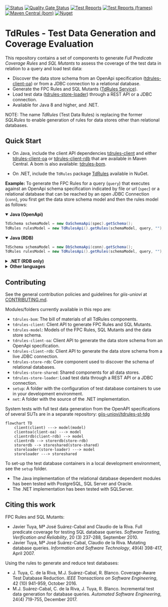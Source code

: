 [![Status](https://github.com/giis-uniovi/tdrules/actions/workflows/test.yml/badge.svg)](https://github.com/giis-uniovi/tdrules/actions)
[![Quality Gate Status](https://sonarcloud.io/api/project_badges/measure?project=my%3Atdrules&metric=alert_status)](https://sonarcloud.io/summary/new_code?id=my%3Atdrules)
[![Test Reports](https://img.shields.io/badge/%20-Test_Reports-orange)](https://giis-uniovi.github.io/tdrules/junit-noframes/junit-noframes.html)
[![Test Reports (frames)](https://img.shields.io/badge/%20-Test_Reports_(frames)-orange)](https://giis-uniovi.github.io/tdrules/junit-frames/index.html)
[![Maven Central (bom)](https://img.shields.io/maven-central/v/io.github.giis-uniovi/tdrules-bom)](https://central.sonatype.com/search?q=tdrules*&namespace=io.github.giis-uniovi&sort=name)
[![Nuget](https://img.shields.io/nuget/v/TdRules)](https://www.nuget.org/packages/TdRules/)

# TdRules - Test Data Generation and Coverage Evaluation

This repository contains a set of components to generate *Full Predicate Coverage Rules* and *SQL Mutants*
to assess the coverage of the test data in relation to a query and load test data:

- Discover the data store schema from an OpenApi specification ([tdrules-client-oa](tdrules-client-oa/README.md))
  or from a JDBC connection to a relational database.
- Generate the FPC Rules and SQL Mutants ([TdRules Service](https://in2test.lsi.uniovi.es/tdrules/)).
- Load test data ([tdrules-store-loader](tdrules-store-loader/README.md)) through a REST API or a JDBC connection.
- Available for Java 8 and higher, and .NET.

NOTE: The name *TdRules* (Test Data Rules) is replacing the former *SQLRules* 
to enable generation of rules for data stores other than relational databases.

## Quick Start

- On Java, include the client API dependencies
[tdrules-client](https://central.sonatype.com/artifact/io.github.giis-uniovi/tdrules-client)
and either 
[tdrules-client-oa](https://central.sonatype.com/artifact/io.github.giis-uniovi/tdrules-client-oa)
or
[tdrules-client-rdb](https://central.sonatype.com/artifact/io.github.giis-uniovi/tdrules-client-rdb)
that are available in Maven Central.
A bom is also available:
[tdrules-bom](https://central.sonatype.com/artifact/io.github.giis-uniovi/tdrules-bom).

- On .NET, include the `TdRules` package
[TdRules](https://www.nuget.org/packages/TdRules/)
available in NuGet.

**Example:** To generate the FPC Rules for a query (`query`)
that executes against 
an OpenApi schema specification indicated by file or url (`spec`)
or a relational database that can be reached by an open JDBC Connection (`conn`),
you first get the data store schema model and then the rules model as follows:

<details open><summary><strong>Java (OpenApi)</strong></summary>

```Java
TdSchema schemaModel = new OaSchemaApi(spec).getSchema();
TdRules rulesModel = new TdRulesApi().getRules(schemaModel, query, "");
```

</details>

<details open><summary><strong>Java (RDB)</strong></summary>

```Java
TdSchema schemaModel = new DbSchemaApi(conn).getSchema();
TdRules rulesModel = new TdRulesApi().getRules(schemaModel, query, "");
```

</details>

<details><summary><strong>.NET (RDB only)</strong></summary>

```C#
TdSchema schemaModel = new DbSchemaApi(conn).GetSchema();
TdRules rulesModel = new TdRulesApi().GetRules(schemaModel, query, "");
```

</details>

<details><summary><strong>Other languages</strong></summary>

You still can generate the API client to get the rules from other languages using the
[Open API Generator](https://github.com/OpenAPITools/openapi-generator).
The API description of TdRules can be 
[found online here](https://in2test.lsi.uniovi.es/tdrules/api/v4/swagger-ui/index.html).

</details>

## Contributing

See the general contribution policies and guidelines for *giis-uniovi* at 
[CONTRIBUTING.md](https://github.com/giis-uniovi/.github/blob/main/profile/CONTRIBUTING.md).

Modules/folders currently available in this repo are:

- `tdrules-bom`: The bill of materials of all TdRules components.
- `tdrules-client`: Client API to generate FPC Rules and SQL Mutants.
- `tdrules-model`: Models of the FPC Rules, SQL Mutants and the data store schema.
- `tdrules-client-oa`: Client API to generate the data store schema from an OpenApi specification.
- `tdrules-client-rdb`: Client API to generate the data store schema from a live JDBC connection.
- `tdrules-store-rdb`: Core component used to discover the schema of relational databases.
- `tdrules-store-shared`: Shared components for all data stores.
- `tdrules-store-loader`: Load test data through a REST API or a JDBC connection.
- `setup`: A folder with the configuration of test database containers to use in your development environment.
- `net`: A folder with the source of the .NET implementation.

System tests with full test data generation from the OpenAPI specifications of several SUTs are in a separate repository: [giis-uniovi/tdrules-st-tdg](https://github.com/giis-uniovi/tdrules-st-tdg)

```mermaid
flowchart TD
    client(client) ---> model(model)
    clientoa(client-oa) ---> model
    clientrdb(client-rdb) --> model
    clientrdb --> storerdb(store-rdb)
    storerdb --> storeshared(store-shared)
    storeloader(store-loader) ---> model
    storeloader ---> storeshared
```

To set-up the test database containers in a local development environment, see the `setup` folder.
- The Java implementation of the relational database dependent modules has been tested with PostgreSQL, SQL Server and Oracle.
- The .NET implementation has been tested with SQLServer.

## Citing this work

FPC Rules and SQL Mutants:
- Javier Tuya, Mª José Suárez-Cabal and Claudio de la Riva. Full predicate coverage for testing SQL database queries. *Software Testing, Verification and Reliability*, 20 (3) 237-288, September 2010.
- Javier Tuya, Mª José Suárez-Cabal, Claudio de la Riva. Mutating database queries. *Information and Software Technology*, 49(4) 398-417, April 2007.

Using the rules to generate and reduce test databases:
- J. Tuya, C. de la Riva, M.J. Suárez-Cabal, R. Blanco. Coverage-Aware Test Database Reduction. *IEEE Transactions on Software Engineering*, 42 (10) 941-959, October 2016.
- M.J. Suárez-Cabal, C. de la Riva, J. Tuya, R. Blanco. Incremental test data generation for database queries. *Automated Software Engineering*, 24(4) 719-755, December 2017.